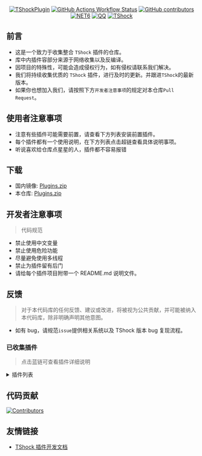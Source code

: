 <div align = "center">
  
[![TShockPlugin](https://socialify.git.ci/Controllerdestiny/TShockPlugin/image?description=1&descriptionEditable=%E4%B8%80%E4%B8%AA%E6%94%B6%E9%9B%86TShock%E6%8F%92%E4%BB%B6%E7%9A%84%E4%BB%93%E5%BA%93&font=Inter&forks=1&issues=1&name=1&pattern=Diagonal%20Stripes&pulls=1&stargazers=1&theme=Auto)](https://github.com/Controllerdestiny/TShockPlugin)
[![GitHub Actions Workflow Status](https://img.shields.io/github/actions/workflow/status/Controllerdestiny/TShockPlugin/.github%2Fworkflows%2Fplugins_publish.yml)](https://github.com/Controllerdestiny/TShockPlugin/actions)
[![GitHub contributors](https://img.shields.io/github/contributors/Controllerdestiny/TShockPlugin?style=flat)](https://github.com/Controllerdestiny/TShockPlugin/graphs/contributors)
[![NET6](https://img.shields.io/badge/Core-%20.NET_6-blue)](https://dotnet.microsoft.com/zh-cn/)
[![QQ](https://img.shields.io/badge/QQ-EB1923?logo=tencent-qq&logoColor=white)](https://qm.qq.com/cgi-bin/qm/qr?k=54tOesIU5g13yVBNFIuMBQ6AzjgE6f0m&jump_from=webapi&authKey=6jzafzJEqQGzq7b2mAHBw+Ws5uOdl83iIu7CvFmrfm/Xxbo2kNHKSNXJvDGYxhSW)
[![TShock](https://img.shields.io/badge/TShock5.2.0-2B579A.svg?&logo=TShock&logoColor=white)](https://github.com/Pryaxis/TShock)

</div>

## 前言

- 这是一个致力于收集整合 `TShock` 插件的仓库。
- 库中内插件容部分来源于网络收集以及反编译。
- 因项目的特殊性，可能会造成侵权行为，如有侵权请联系我们解决。
- 我们将持续收集优质的 `TShock` 插件，进行及时的更新。并跟进`TShock`的最新版本。
- 如果你也想加入我们，请按照下方`开发者注意事项`的规定对本仓库`Pull Request`。


## 使用者注意事项

- 注意有些插件可能需要前置，请查看下方列表安装前置插件。
- 每个插件都有一个使用说明，在下方列表点击超链查看具体说明事项。
- 听说喜欢给仓库点星星的人，插件都不容易报错

## 下载

- 国内镜像: [Plugins.zip](https://github.moeyy.xyz/https://github.com/Controllerdestiny/TShockPlugin/releases/download/V1.0.0.0/Plugins.zip)
- 本仓库: [Plugins.zip](https://github.com/Controllerdestiny/TShockPlugin/releases/tag/V1.0.0.0)


## 开发者注意事项

> 代码规范

- 禁止使用中文变量
- 禁止使用危险功能
- 尽量避免使用多线程
- 禁止为插件留有后门
- 请给每个插件项目附带一个 README.md 说明文件。

## 反馈

> 对于本代码库的任何反馈、建议或改进，将被视为公共贡献，并可能被纳入本代码库，除非明确声明其他意图。

- 如有 bug，请规范`issue`提供相关系统以及 TShock 版本 bug 复现流程。

### 已收集插件

> 点击蓝链可查看插件详细说明

<Details>
<Summary>插件列表</Summary>

| 名称                                                             |            插件说明            |                                                                       前置                                                                       |
| ---------------------------------------------------------------- | :----------------------------: | :----------------------------------------------------------------------------------------------------------------------------------------------: |
| [ChattyBridge](ChattyBridge/README.md)                           |          用于跨服聊天          |                                                                        无                                                                        |
| [EconomicsAPI](EconomicsAPI/README.md)                           |          经济插件前置          |                                                                        无                                                                        |
| [Economics.RPG](Economics.RPG/README.md)                         |              RPG               |                                                      [EconomicsAPI](EconomicsAPI/README.md)                                                      |
| [Economics.WeaponPlus](Economics.WeaponPlus/README.md)           |            强化武器            |                                                      [EconomicsAPI](EconomicsAPI/README.md)                                                      |
| [Economics.Deal](Economics.RPG/README.md)                        |            交易插件            |                                                      [EconomicsAPI](EconomicsAPI/README.md)                                                      |
| [Economics.Shop](Economics.Shop/README.md)                       |            商店插件            | [EconomicsAPI](EconomicsAPI/README.md)<br>[Economics.RPG](https://github.com/Controllerdestiny/TShockPlugin/blob/master/Economics.RPG/README.md) |
| [Economics.Skill](Economics.Skill/README.md)                     |            技能插件            | [EconomicsAPI](EconomicsAPI/README.md)<br>[Economics.RPG](https://github.com/Controllerdestiny/TShockPlugin/blob/master/Economics.RPG/README.md) |
| [Economics.Regain](Economics.Regain/README.md)                   |            物品回收            |                                                      [EconomicsAPI](EconomicsAPI/README.md)                                                      |
| [Economics.Projectile](Economics.Projectile/README.md)           |           自定义弹幕           |                                [EconomicsAPI](EconomicsAPI/README.md)<br>[Economics.RPG](Economics.RPG/README.md)                                |
| [Economics.NPC](Economics.NPC/README.md)                         |            任务插件            |                                                      [EconomicsAPI](EconomicsAPI/README.md)                                                      |
| [Economics.Task](Economics.Task/README.md)                       |         自定义怪物奖励         | [EconomicsAPI](EconomicsAPI/README.md)<br>[Economics.RPG](https://github.com/Controllerdestiny/TShockPlugin/blob/master/Economics.RPG/README.md) |
| [CreateSpawn](CreateSpawn/README.md)                             |         出生点建筑生成         |                                                                        无                                                                        |
| [AutoBroadcast](AutoBroadcast/README.md)                         |            自动广播            |                                                                        无                                                                        |
| [AutoTeam](AutoTeam/README.md)                                   |            自动队伍            |                                                                        无                                                                        |
| [BridgeBuilder](BridgeBuilder/README.md)                         |            快速铺桥            |                                                                        无                                                                        |
| [OnlineGiftPackage](OnlineGiftPackage/README.md)                 |            在线礼包            |                                                                        无                                                                        |
| [LifemaxExtra](LifemaxExtra/README.md)                           |       吃更多生命果/水晶        |                                                                        无                                                                        |
| [DisableMonsCoin](DisableMonsCoin/README.md)                     |           怪物不掉钱           |                                                                        无                                                                        |
| [PermaBuff](PermaBuff/README.md)                                 |           永久 Buff            |                                                                        无                                                                        |
| [ShortCommand](ShortCommand/README.md)                           |            简短指令            |                                                                        无                                                                        |
| [ProgressBag](ProgressBag/README.md)                             |            进度礼包            |                                                                        无                                                                        |
| [CriticalHit](CriticalHit/README.md)                             |            击打提示            |                                                                        无                                                                        |
| [Back](Back/README.md)                                           |            死亡回溯            |                                                                        无                                                                        |
| [BanNpc](BanNpc/README.md)                                       |          阻止怪物生成          |                                                                        无                                                                        |
| [MapTeleport](MapTp/README.md)                                   |         双击大地图传送         |                                                                        无                                                                        |
| [RandReSpawn](RandRespawn/README.md)                             |           随机出生点           |                                                                        无                                                                        |
| [CGive](CGive/README.md)                                         |            离线命令            |                                                                        无                                                                        |
| [RainbowChat](RainbowChat/README.md)                             |       每次说话颜色不一样       |                                                                        无                                                                        |
| [NormalDropsBags](NormalDropsBags/README.md)                     |         普通难度宝藏袋         |                                                                        无                                                                        |
| [DisableSurfaceProjectiles](DisableSurfaceProjectiles/README.md) |           禁地表弹幕           |                                                                        无                                                                        |
| [RecipesBrowser](RecipesBrowser/README.md)                       |             合成表             |                                                                        无                                                                        |
| [DisableGodMod](DisableGodMod/README.md)                         |          阻止玩家无敌          |                                                                        无                                                                        |
| [TownNPCHomes](TownNPCHomes/README.md)                           |          NPC 快速回家          |                                                                        无                                                                        |
| [RegionView](RegionView/README.md)                               |          显示区域边界          |                                                                        无                                                                        |
| [Noagent](Noagent/README.md)                                     |        禁止代理 ip 进入        |                                                                        无                                                                        |
| [SwitchCommands](SwitchCommands/README.md)                       |          区域执行指令          |                                                                        无                                                                        |
| [GolfRewards](GolfRewards/README.md)                             |           高尔夫奖励           |                                                                        无                                                                        |
| [DataSync](DataSync/README.md)                                   |            进度同步            |                                                                        无                                                                        |
| [ProgressRestrict](ProgressRestrict/README.md)                   |           超进度检测           |                                                          [DataSync](DataSync/README.md)                                                          |
| [PacketsStop](PacketsStop/README.md)                             |           数据包拦截           |                                                                        无                                                                        |
| [DeathDrop](DeathDrop/README.md)                                 |  怪物死亡随机和自定义掉落物品  |                                                                        无                                                                        |
| [DTEntryBlock](DTEntryBlock/README.md)                           |       阻止进入地牢或神庙       |                                                                        无                                                                        |
| [PerPlayerLoot](PerPlayerLoot/README.md)                         |       玩家战利品单独箱子       |                                                                        无                                                                        |
| [PvPer](PvPer/README.md)                                         |            决斗系统            |                                                                        无                                                                        |
| [DumpTerrariaID](DumpTerrariaID/README.md)                       |            输出 ID             |                                                                        无                                                                        |
| [DamageStatistic](DamageStatistic/README.md)                     |            伤害统计            |                                                                        无                                                                        |
| [AdditionalPylons](AdditionalPylons/README.md)                   |          放置更多晶塔          |                                                                        无                                                                        |
| [History](History/README.md)                                     |          历史图格记录          |                                                                        无                                                                        |
| [Invincibility](Invincibility/README.md)                         |            限时无敌            |                                                                        无                                                                        |
| [Ezperm](Ezperm/README.md)                                       |           批量改权限           |                                                                        无                                                                        |
| [AutoClear](Autoclear/README.md)                                 |          智能自动扫地          |                                                                        无                                                                        |
| [EssentialsPlus](EssentialsPlus/README.md)                       |          更多管理指令          |                                                                        无                                                                        |
| [ShowArmors](ShowArmors/README.md)                               |           展示装备栏           |                                                                        无                                                                        |
| [VeinMiner](VeinMiner/README.md)                                 |            连锁挖矿            |                                                                        无                                                                        |
| [PersonalPermission](PersonalPermission/README.md)               |       为玩家单独设置权限       |                                                                        无                                                                        |
| [ItemPreserver](ItemPreserver/README.md)                         |         指定物品不消耗         |                                                                        无                                                                        |
| [SimultaneousUseFix](SimultaneousUseFix/README.md)               | 解决卡双锤卡星旋机枪之类的问题 |                                      [Chireiden.TShock.Omni](https://github.com/sgkoishi/yaaiomni/releases)                                      |
| [Challenger](Challenger/README.md)                               |           挑战者模式           |                                                                        无                                                                        |
| [MiniGamesAPI](MiniGamesAPI/README.md)                           |         豆沙小游戏 API         |                                                                        无                                                                        |
| [BuildMaster](BuildMaster/README.md)                             |    豆沙小游戏·建筑大师模式     |                                                      [MiniGamesAPI](MiniGamesAPI/README.md)                                                      |
| [journeyUnlock](journeyUnlock/README.md)                         |          解锁旅途物品          |                                                                        无                                                                        |
| [ListPlugins](ListPlugins/README.md)                             |           查已装插件           |                                                                        无                                                                        |
| [BagPing](BagPing/README.md)                                     |        地图上标记宝藏袋        |                                                                        无                                                                        |
| [ServerTools](ServerTools/README.md)                             |         服务器管理工具         |                                                                        无                                                                        |
| [Platform](Platform/README.md)                                   |          判断玩家设备          |                                                                        无                                                                        |
| [CaiLib](CaiLib/README.md)                                       |          Cai 的前置库          |                                                                        无                                                                        |
| [GenerateMap](GenerateMap/README.md)                             |          生成地图图片          |                                                             [CaiLib](CaiLib/README.md)                                                             |
| [RestInventory](RestInventory/README.md)                         |     提供 REST 查询背包接口     |                                                                        无                                                                        |
| [WikiLangPackLoader](WikiLangPackLoader/README.md)               |    为服务器加载 Wiki 语言包    |                                                                        无                                                                        |
| [HelpPlus](HelpPlus/README.md)                                   |      修复和增强 Help 命令      |                                                                        无                                                                        |
| [CaiBot](CaiBot/README.md)                                       |        CaiBot 适配插件         |                                                                     自带前置                                                                     |
| [HouseRegion](HouseRegion/README.md)                             |            圈地插件            |                                                                        无                                                                        |
| [SignInSign](SignInSign/README.md)                               |         告示牌登录插件         |                                                                        无                                                                        |
| [WeaponPlusCostCoin](WeaponPlusCostCoin/README.md)               |         武器强化钱币版         |                                                                        无                                                                        |
| [Respawn](Respawn/README.md)                                     |            原地复活            |                                                                        无                                                                        |
| [EndureBoost](EndureBoost/README.md)                             |    物品一定数量后长时间buff    |                                                                        无                                                                        |
| [AnnouncementBoxPlus](AnnouncementBoxPlus/README.md)             |         广播盒功能强化         |                                                                        无                                                                        |
| [ConsoleSql](ConsoleSql/README.md)                               |   允许你在控制台执行SQL语句    |                                                                        无                                                                        |
| [ProgressControl](ProgressControls/README.md)                    |   计划书（自动化控制服务器）   |                                                                        无                                                                        |
| [RealTime](RealTime/README.md)                                   |   使服务器内时间同步现实时间   |                                                                        无                                                                        |
| [GoodNight](GoodNight/README.md)                                 |              宵禁              |                                                                        无                                                                        |
| [Musicplayer](Musicplayer/README.md)                             |         简易音乐播放器         |                                                                        无                                                                        |
| [TimerKeeper](TimerKeeper/README.md)                             |         保存计时器状态         |                                                                        无                                                                        |
| [Chameleon](Chameleon/README.md)                                 |           进服前登录           |                                                                        无                                                                        |
| [AutoPluginManager](AutoPluginManager/README.md)                   |        一键自动更新插件        |                                                                        无                                                                        |                                                          无                                                                        |

</Details>

## 代码贡献

[![Contributors](https://stats.deeptrain.net/contributor/Controllerdestiny/TShockPlugin)](https://github.com/Controllerdestiny/TShockPlugin/graphs/contributors)

## 友情链接

- [TShock 插件开发文档](https://github.com/ACaiCat/TShockPluginDocument)
